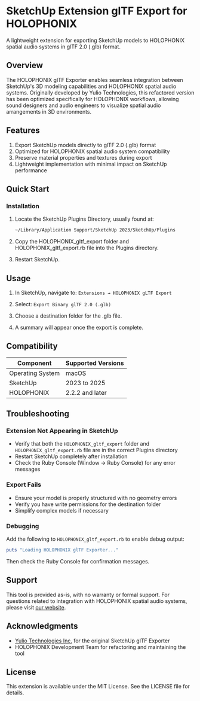 # SketchUp Extension glTF Export for HOLOPHONIX

A lightweight extension for exporting SketchUp models to HOLOPHONIX spatial audio systems in glTF 2.0 (.glb) format.

## Overview

The HOLOPHONIX glTF Exporter enables seamless integration between SketchUp's 3D modeling capabilities and HOLOPHONIX spatial audio systems. Originally developed by Yulio Technologies, this refactored version has been optimized specifically for HOLOPHONIX workflows, allowing sound designers and audio engineers to visualize spatial audio arrangements in 3D environments.

## Features

1. Export SketchUp models directly to glTF 2.0 (.glb) format
1. Optimized for HOLOPHONIX spatial audio system compatibility
1. Preserve material properties and textures during export
1. Lightweight implementation with minimal impact on SketchUp performance

## Quick Start

### Installation

1. Locate the SketchUp Plugins Directory, usually found at:

    ```bash
    ~/Library/Application Support/SketchUp 2023/SketchUp/Plugins
    ```

1. Copy the HOLOPHONIX_gltf_export folder and HOLOPHONIX_gltf_export.rb file into the Plugins directory.

1. Restart SketchUp.

## Usage

1. In SketchUp, navigate to: `Extensions → HOLOPHONIX gLTF Export`

1. Select: `Export Binary glTF 2.0 (.glb)`

1. Choose a destination folder for the .glb file.

1. A summary will appear once the export is complete.

## Compatibility

| Component | Supported Versions |
|-----------|-------------------|
| Operating System | macOS |
| SketchUp | 2023 to 2025 |
| HOLOPHONIX | 2.2.2 and later |

## Troubleshooting

### Extension Not Appearing in SketchUp

- Verify that both the `HOLOPHONIX_gltf_export` folder and `HOLOPHONIX_gltf_export.rb` file are in the correct Plugins directory
- Restart SketchUp completely after installation
- Check the Ruby Console (Window → Ruby Console) for any error messages

### Export Fails

- Ensure your model is properly structured with no geometry errors
- Verify you have write permissions for the destination folder
- Simplify complex models if necessary

### Debugging

Add the following to `HOLOPHONIX_gltf_export.rb` to enable debug output:

```ruby
puts "Loading HOLOPHONIX glTF Exporter..."
```

Then check the Ruby Console for confirmation messages.

## Support

This tool is provided as-is, with no warranty or formal support. For questions related to integration with HOLOPHONIX spatial audio systems, please visit [our website](https://www.holophonix.xyz).

## Acknowledgments

- [Yulio Technologies Inc.](https://github.com/YulioTech/SketchUp-glTF-Exporter-Ruby) for the original SketchUp glTF Exporter
- HOLOPHONIX Development Team for refactoring and maintaining the tool

## License

This extension is available under the MIT License. See the LICENSE file for details.
